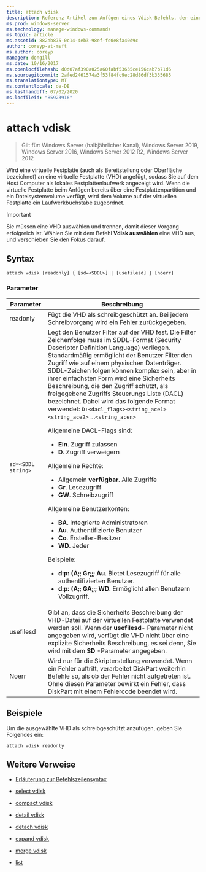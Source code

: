 ```yaml
---
title: attach vdisk
description: Referenz Artikel zum Anfügen eines Vdisk-Befehls, der eine virtuelle Festplatte (manchmal auch als Bereitstellung oder Oberfläche bezeichnet) anfügt, sodass Sie auf dem Host Computer als lokales Festplattenlaufwerk angezeigt wird.
ms.prod: windows-server
ms.technology: manage-windows-commands
ms.topic: article
ms.assetid: 882ab875-0c14-4eb3-98ef-fd0e8fa40d9c
author: coreyp-at-msft
ms.author: coreyp
manager: dongill
ms.date: 10/16/2017
ms.openlocfilehash: d0d07af390a025a60fabf53635ce156cab7b71d6
ms.sourcegitcommit: 2afed2461574a3f53f84fc9ec28d86df3b335685
ms.translationtype: MT
ms.contentlocale: de-DE
ms.lasthandoff: 07/02/2020
ms.locfileid: "85923916"
---
```

# <a name="attach-vdisk"></a>attach vdisk

> Gilt für: Windows Server (halbjährlicher Kanal), Windows Server 2019, Windows Server 2016, Windows Server 2012 R2, Windows Server 2012

Wird eine virtuelle Festplatte (auch als Bereitstellung oder Oberfläche bezeichnet) an eine virtuelle Festplatte (VHD) angefügt, sodass Sie auf dem Host Computer als lokales Festplattenlaufwerk angezeigt wird. Wenn die virtuelle Festplatte beim Anfügen bereits über eine Festplattenpartition und ein Dateisystemvolume verfügt, wird dem Volume auf der virtuellen Festplatte ein Laufwerkbuchstabe zugeordnet.

> [!IMPORTANT]
> Sie müssen eine VHD auswählen und trennen, damit dieser Vorgang erfolgreich ist. Wählen Sie mit dem Befehl **Vdisk auswählen** eine VHD aus, und verschieben Sie den Fokus darauf.

## <a name="syntax"></a>Syntax

```
attach vdisk [readonly] { [sd=<SDDL>] | [usefilesd] } [noerr]
```

### <a name="parameters"></a>Parameter

| Parameter | Beschreibung |
| --------- | ----------- |
| readonly | Fügt die VHD als schreibgeschützt an. Bei jedem Schreibvorgang wird ein Fehler zurückgegeben. |
| `sd=<SDDL string>` | Legt den Benutzer Filter auf der VHD fest. Die Filter Zeichenfolge muss im SDDL-Format (Security Descriptor Definition Language) vorliegen. Standardmäßig ermöglicht der Benutzer Filter den Zugriff wie auf einem physischen Datenträger. SDDL-Zeichen folgen können komplex sein, aber in ihrer einfachsten Form wird eine Sicherheits Beschreibung, die den Zugriff schützt, als freigegebene Zugriffs Steuerungs Liste (DACL) bezeichnet. Dabei wird das folgende Format verwendet: `D:<dacl_flags><string_ace1><string_ace2>` ...`<string_acen>`<p>Allgemeine DACL-Flags sind:<ul><li>**Ein**. Zugriff zulassen</li><li>**D**. Zugriff verweigern</li></ul>Allgemeine Rechte:<ul><li>Allgemein **verfügbar.** Alle Zugriffe</li><li>**Gr**. Lesezugriff</li><li> **GW**. Schreibzugriff</li></ul>Allgemeine Benutzerkonten:<ul><li>**BA**. Integrierte Administratoren</li><li>**Au**. Authentifizierte Benutzer</li><li>**Co**. Ersteller-Besitzer</li><li>**WD**. Jeder</li></ul>Beispiele:<ul><li>**d:p: (A;; Gr;;; Au**. Bietet Lesezugriff für alle authentifizierten Benutzer.</li><li>**d:p: (A;; GA;;; WD**. Ermöglicht allen Benutzern Vollzugriff.</li></ul> |
| usefilesd | Gibt an, dass die Sicherheits Beschreibung der VHD-Datei auf der virtuellen Festplatte verwendet werden soll. Wenn der **usefilesd-** Parameter nicht angegeben wird, verfügt die VHD nicht über eine explizite Sicherheits Beschreibung, es sei denn, Sie wird mit dem **SD** -Parameter angegeben. |
| Noerr | Wird nur für die Skripterstellung verwendet. Wenn ein Fehler auftritt, verarbeitet DiskPart weiterhin Befehle so, als ob der Fehler nicht aufgetreten ist. Ohne diesen Parameter bewirkt ein Fehler, dass DiskPart mit einem Fehlercode beendet wird. |

## <a name="examples"></a>Beispiele

Um die ausgewählte VHD als schreibgeschützt anzufügen, geben Sie Folgendes ein:

```
attach vdisk readonly
```

## <a name="additional-references"></a>Weitere Verweise

- [Erläuterung zur Befehlszeilensyntax](command-line-syntax-key.md)

- [select vdisk](select-vdisk.md)

- [compact vdisk](compact-vdisk.md)

- [detail vdisk](detail-vdisk.md)

- [detach vdisk](detach-vdisk.md)

- [expand vdisk](expand-vdisk.md)

- [merge vdisk](merge-vdisk.md)

- [list](list_1.md)
